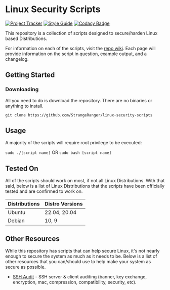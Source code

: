 # Linux Security Scripts

[![Project Tracker](https://img.shields.io/badge/repo%20status-Project%20Tracker-lightgrey)](https://randomserver.xyz/project-tracker.html#linux-security-scripts)
[![Style Guide](https://img.shields.io/badge/code%20style-Style%20Guide-blueviolet)](https://github.com/StrangeRanger/bash-style-guide)
[![Codacy Badge](https://app.codacy.com/project/badge/Grade/598c2083cd6f432a910a315fd10aaa66)](https://www.codacy.com/gh/StrangeRanger/linux-security-scripts/dashboard?utm_source=github.com&amp;utm_medium=referral&amp;utm_content=StrangeRanger/linux-security-scripts&amp;utm_campaign=Badge_Grade)

This repository is a collection of scripts designed to secure/harden Linux based Distributions.

For information on each of the scripts, visit the [repo wiki](https://github.com/StrangeRanger/linux-security-scripts/wiki). Each page will provide information on the script in question, example output, and a changelog.

## Getting Started

### Downloading

All you need to do is download the repository. There are no binaries or anything to install.

`git clone https://github.com/StrangeRanger/linux-security-scripts`

## Usage

A majority of the scripts will require root privilege to be executed:

`sudo ./[script name]` OR `sudo bash [script name]`

## Tested On

All of the scripts should work on most, if not all Linux Distributions. With that said, below is a list of Linux Distributions that the scripts have been officially tested and are confirmed to work on.

| Distributions | Distro Versions |
| ------------- | --------------- |
| Ubuntu        | 22.04, 20.04    |
| Debian        | 10, 9           |

## Other Resources

While this repository has scripts that can help secure Linux, it's not nearly enough to secure the system as much as it needs to be. Below is a list of other resources that you can/should use to help make your system as secure as possible.

- [SSH Audit](https://github.com/jtesta/ssh-audit) - SSH server & client auditing (banner, key exchange, encryption, mac, compression, compatibility, security, etc).
